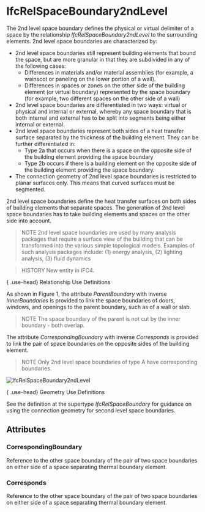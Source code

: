 # IfcRelSpaceBoundary2ndLevel

The 2nd level space boundary defines the physical or virtual delimiter of a space by the relationship _IfcRelSpaceBoundary2ndLevel_ to the surrounding elements. 2nd level space boundaries are characterized by:

* 2nd level space boundaries still represent building elements that bound the space, but are more granular in that they are subdivided in any of the following cases:
    * Differences in materials and/or material assemblies (for example, a wainscot or paneling on the lower portion of a wall).
    * Differences in spaces or zones on the other side of the building element (or virtual boundary) represented by the space boundary (for example, two different spaces on the other side of a wall)
* 2nd level space boundaries are differentiated in two ways: virtual or physical and internal or external, whereby any space boundary that is both internal and external has to be split into segments being either internal or external.
* 2nd level space boundaries represent both sides of a heat transfer surface separated by the thickness of the building element. They can be further differentiated in:
    * Type 2a that occurs when there is a space on the opposite side of the building element providing the space boundary
    * Type 2b occurs if there is a building element on the opposite side of the building element providing the space boundary.
* The connection geometry of 2nd level space boundaries is restricted to planar surfaces only. This means that curved surfaces must be segmented.

2nd level space boundaries define the heat transfer surfaces on both sides of building elements that separate spaces. The generation of 2nd level space boundaries has to take building elements and spaces on the other side into account.

> NOTE 2nd level space boundaries are used by many analysis packages that require a surface view of the building that can be transformed into the various simple topological models. Examples of such analysis packages include: (1) energy analysis, (2) lighting analysis, (3) fluid dynamics

> HISTORY New entity in IFC4.

{ .use-head}
Relationship Use Definitions

As shown in Figure 1, the attribute _ParentBoundary_ with inverse _InnerBoundaries_ is provided to link the space boundaries of doors, windows, and openings to the parent boundary, such as of a wall or slab.

> NOTE The space boundary of the parent is not cut by the inner boundary - both overlap.

The attribute _CorrespondingBoundary_ with inverse _Corresponds_ is provided to link the pair of space boundaries on the opposite sides of the building element.

> NOTE Only 2nd level space boundaries of type A have corresponding boundaries.

![IfcRelSpaceBoundary2ndLevel](../../../../figures/ifcrelspaceboundary2ndlevel-fig1.png "Figure 1 &mdash; Space boundary second level relationships")

{ .use-head}
Geometry Use Definitions

See the definition at the supertype _IfcRelSpaceBoundary_ for guidance on using the connection geometry for second level space boundaries.

## Attributes

### CorrespondingBoundary
Reference to the other space boundary of the pair of two space boundaries on either side of a space separating thermal boundary element.

### Corresponds
Reference to the other space boundary of the pair of two space boundaries on either side of a space separating thermal boundary element.
